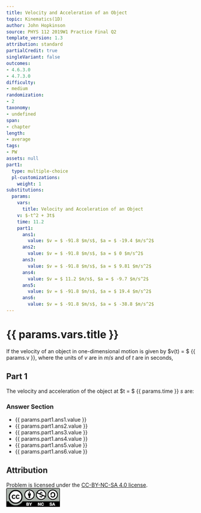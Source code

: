 ```yaml
---
title: Velocity and Acceleration of an Object
topic: Kinematics(1D)
author: John Hopkinson
source: PHYS 112 2019W1 Practice Final Q2
template_version: 1.3
attribution: standard
partialCredit: true
singleVariant: false
outcomes:
- 4.6.3.0
- 4.7.3.0
difficulty:
- medium
randomization:
- 2
taxonomy:
- undefined
span:
- chapter
length:
- average
tags:
- PW
assets: null
part1:
  type: multiple-choice
  pl-customizations:
    weight: 1
substitutions:
  params:
    vars:
      title: Velocity and Acceleration of an Object
    v: $-t^2 + 3t$
    time: 11.2
    part1:
      ans1:
        value: $v = $ -91.8 $m/s$, $a = $ -19.4 $m/s^2$
      ans2:
        value: $v = $ -91.8 $m/s$, $a = $ 0 $m/s^2$
      ans3:
        value: $v = $ -91.8 $m/s$, $a = $ 9.81 $m/s^2$
      ans4:
        value: $v = $ 11.2 $m/s$, $a = $ -9.7 $m/s^2$
      ans5:
        value: $v = $ -91.8 $m/s$, $a = $ 19.4 $m/s^2$
      ans6:
        value: $v = $ -91.8 $m/s$, $a = $ -38.8 $m/s^2$
---
```

# {{ params.vars.title }}
If the velocity of an object in one-dimensional motion is given by $v(t) = $ {{ params.v }}, where the units of $v$ are in $m/s$ and of $t$ are in seconds,

## Part 1

The velocity and acceleration of the object at $t = $ {{ params.time }} $s$ are:

### Answer Section

- {{ params.part1.ans1.value }}
- {{ params.part1.ans2.value }}
- {{ params.part1.ans3.value }}
- {{ params.part1.ans4.value }}
- {{ params.part1.ans5.value }}
- {{ params.part1.ans6.value }}

## Attribution

Problem is licensed under the [CC-BY-NC-SA 4.0 license](https://creativecommons.org/licenses/by-nc-sa/4.0/).<br> ![The Creative Commons 4.0 license requiring attribution-BY, non-commercial-NC, and share-alike-SA license.](https://raw.githubusercontent.com/firasm/bits/master/by-nc-sa.png)